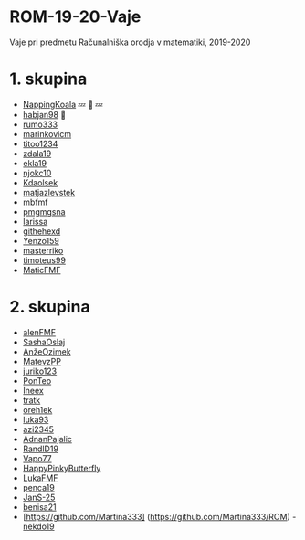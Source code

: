 # ROM-19-20-Vaje
Vaje pri predmetu Računalniška orodja v matematiki, 2019-2020

# 1. skupina

- [NappingKoala](https://github.com/NappingKoala/ROM) :zzz: :koala: :zzz:
- [habjan98](https://github.com/habjan98/ROM) :speak_no_evil:
- [rumo333](https://github.com/rumo333/)
- [marinkovicm](https://github.com/marinkovicm/ROM)
- [titoo1234](https://github.com/titoo1234/ROM)
- [zdala19](https://github.com/zdala19/ROM)
- [ekla19](https://github.com/ekla19/ROM)
- [njokc10](https://github.com/njokc10/ROM)
- [Kdaolsek](https://github.com/Kdolsek/ROM)
- [matjazlevstek](https://github.com/matjazlevstek/ROM)
- [mbfmf](https://github.com/mbfmf/ROM)
- [pmgmgsna](https://github.com/pmgmgsna/ROM-19-20-vaje)
- [larissa](https://github.com/larissadzombic/ROM)
- [githehexd](https://github.com/githehexd/rom)
- [Yenzo159](https://github.com/Yenzo159/rom)
- [masterriko](https://github.com/masterriko/ROM)
- [timoteus99](https://github.com/Timoteus99/ROM)
- [MaticFMF](https://github.com/MaticFMF/ROM)

# 2. skupina

- [alenFMF](https://github.com/alenFMF/ROM-19-20-Vaje) 
- [SashaOslaj](https://github.com/SashaOslaj/ROM)
- [AnžeOzimek](https://github.com/anzeozimek/rom)
- [MatevzPP](https://github.com/MatevzPP/ROM)
- [juriko123](https://github.com/juriko123/ROM)
- [PonTeo](https://github.com/PonTeo/ROM)
- [Ineex](https://github.com/Ineex/ROM)
- [tratk](https://github.com/tratk/ROM)
- [oreh1ek](https://github.com/oreh1ek/ROM)
- [luka93](https://github.com/luka93/ROM)
- [azi2345](https://github.com/azi2345/ROM1)
- [AdnanPajalic](https://github.com/AdnanPajalic/ROM) 
- [RandlD19](https://github.com/RandlD19/ROM)
- [Vapo77](https://github.com/Vapo77/ROM)
- [HappyPinkyButterfly](https://github.com/HappyPinkyButterfly/ROM)
- [LukaFMF](https://github.com/LukaFMF/ROM)
- [penca19](https://github.com/Penca19/ROM)
- [JanS-25](https://github.com/JanS-25/ROM)
- [benisa21](https://github.com/benisa21/ROM)
-  [https://github.com/Martina333] (https://github.com/Martina333/ROM)
-[nekdo19](https://github.com/nekdo19/ROM)
